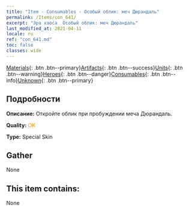 ```yaml
---
title: "Item - Consumables - Особый облик: меч Дюрандаль"
permalink: /Items/con_641/
excerpt: "Эра хаоса  Особый облик: меч Дюрандаль"
last_modified_at: 2021-04-11
locale: ru
ref: "con_641.md"
toc: false
classes: wide
---
```

 [Materials](/ru/Items/){: .btn .btn--primary}[Artifacts](/ru/Items/Artifacts/){: .btn .btn--success}[Units](/ru/Items/Units/){: .btn .btn--warning}[Heroes](/ru/Items/Heroes/){: .btn .btn--danger}[Consumables](/ru/Items/Consumables/){: .btn .btn--info}[Unknown](/ru/Items/Unknown/){: .btn .btn--primary}

## Подробности
 **Описание:** Откройте облик при пробуждении меча Дюрандаль.

 **Quality:** <span style="color: #FF8C00">OK</span>

 **Type:** Special Skin

## Gather

  None

## This item contains:

  None

